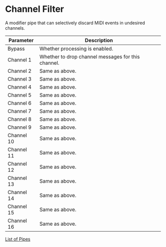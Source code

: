 # Channel Filter

A modifier pipe that can selectively discard MIDI events in undesired channels.

| Parameter              | Description                    |
| ---------------------- | ------------------------------ |
| Bypass                 | Whether processing is enabled. |
| Channel 1              | Whether to drop channel messages for this channel. |
| Channel 2              | Same as above. |
| Channel 3              | Same as above. |
| Channel 4              | Same as above. |
| Channel 5              | Same as above. |
| Channel 6              | Same as above. |
| Channel 7              | Same as above. |
| Channel 8              | Same as above. |
| Channel 9              | Same as above. |
| Channel 10             | Same as above. |
| Channel 11             | Same as above. |
| Channel 12             | Same as above. |
| Channel 13             | Same as above. |
| Channel 14             | Same as above. |
| Channel 15             | Same as above. |
| Channel 16             | Same as above. |

[List of Pipes](index.md#the-list-of-pipes)
